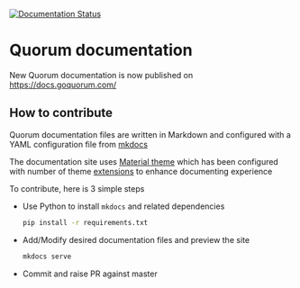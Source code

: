 [![Documentation Status](https://readthedocs.org/projects/goquorum/badge/?version=latest)](http://docs.goquorum.com/en/latest/?badge=latest)

# Quorum documentation

New Quorum documentation is now published on https://docs.goquorum.com/

## How to contribute

Quorum documentation files are written in Markdown and configured with a
YAML configuration file from [mkdocs](https://www.mkdocs.org/)

The documentation site uses [Material theme](https://squidfunk.github.io/mkdocs-material/)
which has been configured with number of theme [extensions](https://squidfunk.github.io/mkdocs-material/extensions/admonition/)
to enhance documenting experience 

To contribute, here is 3 simple steps

- Use Python to install `mkdocs` and related dependencies
    ```bash
    pip install -r requirements.txt
    ```
- Add/Modify desired documentation files and preview the site
    ```bash
    mkdocs serve
    ```
- Commit and raise PR against master